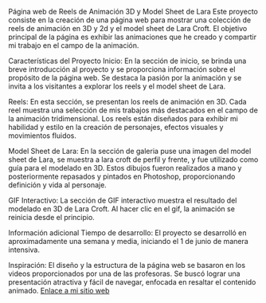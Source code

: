 Página web de Reels de Animación 3D y Model Sheet de Lara
Este proyecto consiste en la creación de una página web para mostrar una colección de reels de animación en 3D y 2d y el model sheet de Lara Croft. El objetivo principal de la página es exhibir las animaciones que he creado y compartir mi trabajo en el campo de la animación.

Características del Proyecto
Inicio: En la sección de inicio, se brinda una breve introducción al proyecto y se proporciona información sobre el propósito de la página web. Se destaca la pasión por la animación y se invita a los visitantes a explorar los reels y el model sheet de Lara.

Reels: En esta sección, se presentan los reels de animación en 3D. Cada reel muestra una selección de mis trabajos más destacados en el campo de la animación tridimensional. Los reels están diseñados para exhibir mi habilidad y estilo en la creación de personajes, efectos visuales y movimientos fluidos.

Model Sheet de Lara: En la sección de galeria puse una imagen del model sheet de Lara, se muestra a lara croft de perfil y frente, y fue utilizado como guía para el modelado en 3D. Estos dibujos fueron realizados a mano y posteriormente repasados y pintados en Photoshop, proporcionando definición y vida al personaje.

GIF Interactivo: La sección de GIF interactivo muestra el resultado del modelado en 3D de Lara Croft. Al hacer clic en el gif, la animación se reinicia desde el principio.

Información adicional
Tiempo de desarrollo: El proyecto se desarrolló en aproximadamente una semana y media, iniciando el 1 de junio de manera intensiva.

Inspiración: El diseño y la estructura de la página web se basaron en los videos proporcionados por una de las profesoras. Se buscó lograr una presentación atractiva y fácil de navegar, enfocada en resaltar el contenido animado.
[Enlace a mi sitio web](./pages/index.html)

